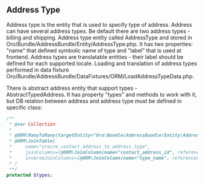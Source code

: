 Address Type
------------

Address type is the entity that is used to specify type of address. Address can have several address types.
Be default there are two address types - billing and shipping. Address type entity called AddressType
and stored in Oro/Bundle/AddressBundle/Entity/AddressType.php. It has two properties:
"name" that defined symbolic name of type and "label" that is used at frontend.
Address types are translatable entities - their label should be defined for each supported locale.
Loading and translation of address types performed in data fixture
Oro/Bundle/AddressBundle/DataFixtures/ORM/LoadAddressTypeData.php.

There is abstract address entity that support types - AbstractTypedAddress.
It has property "types" and methods to work with it, but DB relation between address and address type
must be defined in specific class:

``` php
/**
 * @var Collection
 *
 * @ORM\ManyToMany(targetEntity="Oro\Bundle\AddressBundle\Entity\AddressType")
 * @ORM\JoinTable(
 *     name="orocrm_contact_address_to_address_type",
 *     joinColumns={@ORM\JoinColumn(name="contact_address_id", referencedColumnName="id")},
 *     inverseJoinColumns={@ORM\JoinColumn(name="type_name", referencedColumnName="name")}
 * )
 **/
protected $types;
```
